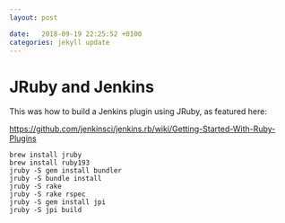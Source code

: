 ```yaml
---
layout: post

date:   2018-09-19 22:25:52 +0100
categories: jekyll update
---
```

JRuby and Jenkins
=================

This was how to build a Jenkins plugin using JRuby, as featured here:

<https://github.com/jenkinsci/jenkins.rb/wiki/Getting-Started-With-Ruby-Plugins>

    brew install jruby
    brew install ruby193
    jruby -S gem install bundler
    jruby -S bundle install
    jruby -S rake
    jruby -S rake rspec
    jruby -S gem install jpi
    jruby -S jpi build

#### 
